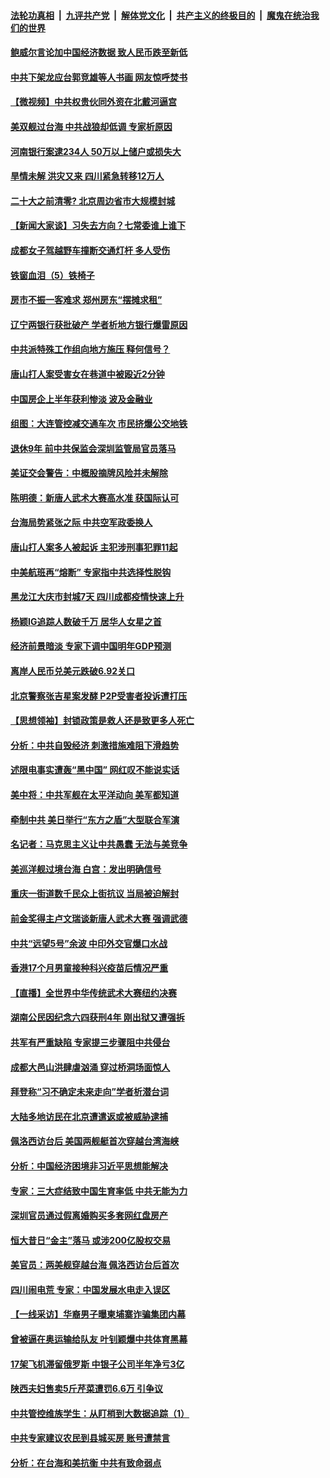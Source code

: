 ####  [法轮功真相](../../../../basic/blob/master/README.md?t=08300231) &nbsp;|&nbsp; [九评共产党](../../../../9ping.md/blob/master/README.md?t=08300231) &nbsp;|&nbsp; [解体党文化](../../../../jtdwh.md/blob/master/README.md?t=08300231)  &nbsp;|&nbsp; [共产主义的终极目的](../../../../gczydzjmd.md/blob/master/README.md?t=08300231) &nbsp;|&nbsp; [魔鬼在统治我们的世界](../../../../mgztzwmdsj.md/blob/master/README.md?t=08300231) 

#### [鲍威尔言论加中国经济数据 致人民币跌至新低](../pages/nsc413/n13813194.md?t=08300231) 

#### [中共下架龙应台郭竞雄等人书画 网友惊呼焚书](../pages/nsc413/n13812903.md?t=08300231) 

#### [【微视频】中共权贵伙同外资在北戴河逼宫](../pages/nsc413/n13813168.md?t=08300231) 

#### [美双舰过台海 中共战狼却低调 专家析原因](../pages/nsc413/n13813189.md?t=08300231) 

#### [河南银行案逮234人 50万以上储户或损失大](../pages/nsc413/n13813193.md?t=08300231) 

#### [旱情未解 洪灾又来 四川紧急转移12万人](../pages/nsc413/n13812986.md?t=08300231) 

#### [二十大之前清零? 北京周边省市大规模封城](../pages/nsc413/n13813098.md?t=08300231) 

#### [【新闻大家谈】习失去方向？七常委谁上谁下](../pages/nsc413/n13813143.md?t=08300231) 

#### [成都女子驾越野车撞断交通灯杆 多人受伤](../pages/nsc413/n13813035.md?t=08300231) 

#### [铁窗血泪（5）铁椅子](../pages/nsc413/n13805871.md?t=08300231) 

#### [房市不振一客难求 郑州房东“摆摊求租”](../pages/nsc413/n13813026.md?t=08300231) 

#### [辽宁两银行获批破产 学者析地方银行爆雷原因](../pages/nsc413/n13812334.md?t=08300231) 

#### [中共派特殊工作组向地方施压 释何信号？](../pages/nsc413/n13812843.md?t=08300231) 

#### [唐山打人案受害女在巷道中被殴近2分钟](../pages/nsc413/n13812913.md?t=08300231) 

#### [中国房企上半年获利惨淡 波及金融业](../pages/nsc413/n13812896.md?t=08300231) 

#### [组图：大连管控减交通车次 市民挤爆公交地铁](../pages/nsc413/n13812801.md?t=08300231) 

#### [退休9年 前中共保监会深圳监管局官员落马](../pages/nsc413/n13812862.md?t=08300231) 

#### [美证交会警告：中概股摘牌风险并未解除](../pages/nsc413/n13812841.md?t=08300231) 


#### [陈明德：新唐人武术大赛高水准 获国际认可](../pages/nsc413/n13812348.md?t=08300231) 

#### [台海局势紧张之际 中共空军政委换人](../pages/nsc413/n13812782.md?t=08300231) 

#### [唐山打人案多人被起诉 主犯涉刑事犯罪11起](../pages/nsc413/n13812707.md?t=08300231) 

#### [中美航班再“熔断” 专家指中共选择性脱钩](../pages/nsc413/n13812797.md?t=08300231) 

#### [黑龙江大庆市封城7天 四川成都疫情快速上升](../pages/nsc413/n13812688.md?t=08300231) 

#### [杨颖IG追踪人数破千万 居华人女星之首](../pages/nsc413/n13812465.md?t=08300231) 

#### [经济前景暗淡 专家下调中国明年GDP预测](../pages/nsc413/n13812679.md?t=08300231) 

#### [离岸人民币兑美元跌破6.92关口](../pages/nsc413/n13812648.md?t=08300231) 

#### [北京警察张吉星案发酵 P2P受害者投诉遭打压](../pages/nsc413/n13812375.md?t=08300231) 

#### [【思想领袖】封锁政策是救人还是致更多人死亡](../pages/nsc413/n13795605.md?t=08300231) 

#### [分析：中共自毁经济 刺激措施难阻下滑趋势](../pages/nsc413/n13812279.md?t=08300231) 

#### [述限电事实遭轰“黑中国” 网红叹不能说实话](../pages/nsc413/n13812352.md?t=08300231) 

#### [美中将：中共军舰在太平洋动向 美军都知道](../pages/nsc413/n13811675.md?t=08300231) 

#### [牵制中共 美日举行“东方之盾”大型联合军演](../pages/nsc413/n13812336.md?t=08300231) 

#### [名记者：马克思主义让中共愚蠢 无法与美竞争](../pages/nsc413/n13811005.md?t=08300231) 

#### [美巡洋舰过境台海 白宫：发出明确信号](../pages/nsc413/n13812312.md?t=08300231) 

#### [重庆一街道数千民众上街抗议 当局被迫解封](../pages/nsc413/n13812220.md?t=08300231) 

#### [前金奖得主卢文瑞谈新唐人武术大赛 强调武德](../pages/nsc413/n13811658.md?t=08300231) 

#### [中共“远望5号”余波 中印外交官爆口水战](../pages/nsc413/n13812283.md?t=08300231) 

#### [香港17个月男童接种科兴疫苗后情况严重](../pages/nsc413/n13812285.md?t=08300231) 

#### [【直播】全世界中华传统武术大赛纽约决赛](../pages/nsc413/n13803223.md?t=08300231) 

#### [湖南公民因纪念六四获刑4年 刚出狱又遭强拆](../pages/nsc413/n13812179.md?t=08300231) 

#### [共军有严重缺陷 专家提三步骤阻中共侵台](../pages/nsc413/n13811064.md?t=08300231) 

#### [成都大邑山洪肆虐汹涌 穿过桥洞场面惊人](../pages/nsc413/n13812144.md?t=08300231) 

#### [拜登称“习不确定未来走向”学者析潜台词](../pages/nsc413/n13812117.md?t=08300231) 

#### [大陆多地访民在北京遭遣返或被威胁逮捕](../pages/nsc413/n13812104.md?t=08300231) 

#### [佩洛西访台后 美国两舰艇首次穿越台湾海峡](../pages/nsc413/n13812095.md?t=08300231) 

#### [分析：中国经济困境非习近平思想能解决](../pages/nsc413/n13809357.md?t=08300231) 

#### [专家：三大症结致中国生育率低 中共无能为力](../pages/nsc413/n13812063.md?t=08300231) 

#### [深圳官员通过假离婚购买多套网红盘房产](../pages/nsc413/n13812027.md?t=08300231) 

#### [恒大昔日“金主”落马 或涉200亿股权交易](../pages/nsc413/n13812044.md?t=08300231) 


#### [美官员：两美舰穿越台海 佩洛西访台后首次](../pages/nsc413/n13812003.md?t=08300231) 

#### [四川闹电荒 专家：中国发展水电走入误区](../pages/nsc413/n13810968.md?t=08300231) 

#### [【一线采访】华裔男子曝柬埔寨诈骗集团内幕](../pages/nsc413/n13810522.md?t=08300231) 

#### [曾被逼在奥运输给队友 叶钊颖爆中共体育黑幕](../pages/nsc413/n13811680.md?t=08300231) 

#### [17架飞机滞留俄罗斯 中银子公司半年净亏3亿](../pages/nsc413/n13811676.md?t=08300231) 

#### [陕西夫妇售卖5斤芹菜遭罚6.6万 引争议](../pages/nsc413/n13811679.md?t=08300231) 

#### [中共管控维族学生：从盯梢到大数据追踪（1）](../pages/nsc413/n13811638.md?t=08300231) 

#### [中共专家建议农民到县城买房 账号遭禁言](../pages/nsc413/n13811665.md?t=08300231) 

#### [分析：在台海和美抗衡 中共有致命弱点](../pages/nsc413/n13807798.md?t=08300231) 

